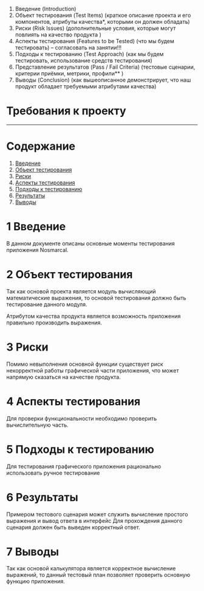 1. Введение (Introduction)
2. Объект тестирования (Test Items) (краткое описание проекта и
   его компонентов, атрибуты качества*, которыми он должен
   обладать)
3. Риски (Risk Issues) (дополнительные условия, которые могут
   повлиять на качество продукта )
4. Аспекты тестирования (Features to be Tested) (что мы будем
   тестировать) – согласовать на занятии!!!
5. Подходы к тестированию (Test Approach) (как мы будем
   тестировать, использование средств тестирования)
6. Представление результатов (Pass / Fail Criteria) (тестовые
   сценарии, критерии приёмки, метрики, профили** )
7. Выводы (Conclusion) (как вышеописанное демонстрирует, что
   наш продукт обладает требуемыми атрибутами качества)
# Требования к проекту
---

# Содержание
1. [Введение](#introduction)  
2. [Объект тестирования](#test_items)
3. [Риски](#risks)
4. [Аспекты тестирования](#tested_features)
5. [Подходы к тестированию](#test_approach)
6. [Результаты](#result)
7. [Выводы](#conclusion)

<a Name="introduction"/>

# 1 Введение

В данном документе описаны основные моменты тестирования приложения Nosmarcal.


<a Name="test_items"/>

# 2 Объект тестирования

Так как основой проекта является модуль вычисляющий математические выражения, то основой тестирования
должно быть тестирование данного модуля.

Атрибутом качества продукта является возможность приложения правильно производить выражения.


<a Name="risks"/>

# 3 Риски

Помимо невыполнения основной функции существует риск некорректной работы графической части приложения, 
что может напрямую сказаться на качестве продукта.


<a Name="tested_features"/>

# 4 Аспекты тестирования

Для проверки функциональности необходимо проверить вычислительную часть.


<a Name="tested_features"/>

# 5 Подходы к тестированию

Для тестирования графического приложения рационально использовать ручное тестирование


<a Name="result"/>

# 6 Результаты

Примером тестового сценария может служить вычисление простого выражения и вывод ответа в интерфейс
Для прохождения данного сценария должен быть выведен корректный ответ.


<a Name="conclusion"/>

# 7 Выводы

Так как основой калькулятора является корректное вычисление выражений, то данный тестовый план позволяет 
проверить основную функцию приложения.
